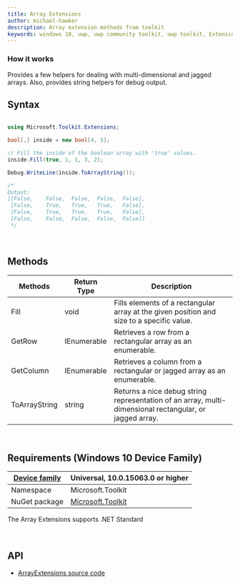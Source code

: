 ```yaml
---
title: Array Extensions
author: michael-hawker
description: Array extension methods from toolkit
keywords: windows 10, uwp, uwp community toolkit, uwp toolkit, Extensions, array
---
```


### How it works

Provides a few helpers for dealing with multi-dimensional and jagged arrays.  Also, provides string helpers for debug output.

## Syntax

```c#

using Microsoft.Toolkit.Extensions;

bool[,] inside = new bool[4, 5];

// Fill the inside of the boolean array with 'true' values.
inside.Fill(true, 1, 1, 3, 2);

Debug.WriteLine(inside.ToArrayString());

/*
Output:
[[False,	False,	False,	False,	False],
 [False,	True,	True,	True,	False],
 [False,	True,	True,	True,	False],
 [False,	False,	False,	False,	False]]
 */
```

&nbsp;

## Methods

| Methods | Return Type | Description |
| -- | -- | -- |
| Fill | void | Fills elements of a rectangular array at the given position and size to a specific value. |
| GetRow | IEnumerable | Retrieves a row from a rectangular array as an enumerable. |
| GetColumn | IEnumerable | Retrieves a column from a rectangular or jagged array as an enumerable. |
| ToArrayString | string | Returns a nice debug string representation of an array, multi-dimensional rectangular, or jagged array. |

&nbsp;

## Requirements (Windows 10 Device Family)

| [Device family](http://go.microsoft.com/fwlink/p/?LinkID=526370) | Universal, 10.0.15063.0 or higher |
| --- | --- |
| Namespace | Microsoft.Toolkit |
| NuGet package | [Microsoft.Toolkit](https://www.nuget.org/packages/Microsoft.Toolkit/) |

The Array Extensions supports .NET Standard

&nbsp;

## API

* [ArrayExtensions source code](https://github.com/Microsoft/WindowsCommunityToolkit//blob/master/Microsoft.Toolkit/Extensions/ArrayExtensions.cs)
